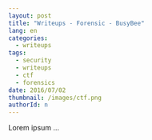 ```yaml
---
layout: post
title: "Writeups - Forensic - BusyBee"
lang: en
categories:
  - writeups
tags:
  - security
  - writeups
  - ctf
  - forensics
date: 2016/07/02
thumbnail: /images/ctf.png
authorId: n
---
```

Lorem ipsum ...
